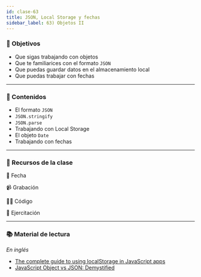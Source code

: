 ```yaml
---
id: clase-63
title: JSON, Local Storage y fechas
sidebar_label: 63) Objetos II
---
```


### 🏁 Objetivos

- Que sigas trabajando con objetos
- Que te familiarices con el formato `JSON`
- Que puedas guardar datos en el almacenamiento local
- Que puedas trabajar con fechas

---

### 📝 Contenidos

- El formato `JSON`
- `JSON.stringify`
- `JSON.parse`
- Trabajando con Local Storage
- El objeto `Date`
- Trabajando con fechas

---

### 🚀 Recursos de la clase

📆 Fecha

📹 Grabación

👩‍💻 Código

💪 Ejercitación

---

### 📚 Material de lectura

_En inglés_

- [The complete guide to using localStorage in JavaScript apps](https://blog.logrocket.com/the-complete-guide-to-using-localstorage-in-javascript-apps-ba44edb53a36/)
- [JavaScript Object vs JSON: Demystified](https://dev.to/desoga/javascript-object-vs-json-demystified-494j)
